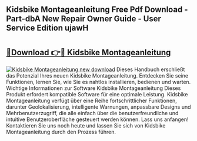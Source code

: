 ## Kidsbike Montageanleitung Free Pdf Download - Part-dbA New Repair Owner Guide - User Service Edition ujawH

# <h2><a href="http://df6j5w.blite.top/?on=Kidsbike+Montageanleitung">🔗Download 👉🔴 Kidsbike Montageanleitung</a></h2>

[![Kidsbike Montageanleitung new download](https://i.imgur.com/lujVjoI.png)](http://df6j5w.blite.top/?on=Kidsbike+Montageanleitung)
Dieses Handbuch erschließt das Potenzial Ihres neuen Kidsbike Montageanleitung. Entdecken Sie seine Funktionen, lernen Sie, wie Sie es nahtlos installieren, bedienen und warten. Wichtige Informationen zur Software Kidsbike Montageanleitung Dieses Produkt erfordert kompatible Software für eine optimale Leistung. Kidsbike Montageanleitung verfügt über eine Reihe fortschrittlicher Funktionen, darunter Geolokalisierung, intelligente Warnungen, anpassbare Designs und Mehrbenutzerzugriff, die alle einfach über die benutzerfreundliche und intuitive Benutzeroberfläche gesteuert werden können. Lass uns anfangen! Kontaktieren Sie uns noch heute und lassen Sie sich von Kidsbike Montageanleitung durch den Prozess führen.
